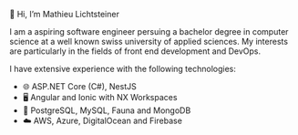 👋 Hi, I’m Mathieu Lichtsteiner

I am a aspiring software engineer persuing a bachelor degree in computer science at a well known swiss university of applied sciences. My interests are particularly in the fields of front end development and DevOps. 

I have extensive experience with the following technologies:
- 🌐 ASP.NET Core (C#), NestJS
- 🖥️ Angular and Ionic with NX Workspaces
- 💾 PostgreSQL, MySQL, Fauna and MongoDB
- ☁️ AWS, Azure, DigitalOcean and Firebase
